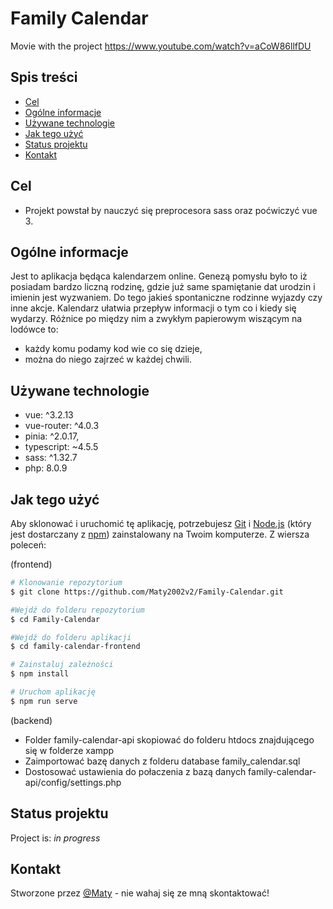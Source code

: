 # Family Calendar

Movie with the project https://www.youtube.com/watch?v=aCoW86llfDU

## Spis treści

- [Cel](#Cel)
- [Ogólne informacje](#Ogólne-informacje)
- [Używane technologie](#Używane-technologie)
- [Jak tego użyć](#jak-tego-użyć)
- [Status projektu](#status-projektu)
- [Kontakt](#kontakt)
<!-- * [License](#license) -->

## Cel

- Projekt powstał by nauczyć się preprocesora sass oraz poćwiczyć vue 3.

## Ogólne informacje

Jest to aplikacja będąca kalendarzem online. Genezą pomysłu było to iż posiadam bardzo liczną rodzinę, gdzie już same spamiętanie dat urodzin i imienin jest wyzwaniem. Do tego jakieś spontaniczne rodzinne wyjazdy czy inne akcje. Kalendarz ułatwia przepływ informacji o tym co i kiedy się wydarzy. Różnice po między nim a zwykłym papierowym wiszącym na lodówce to:

- każdy komu podamy kod wie co się dzieje,
- można do niego zajrzeć w każdej chwili.

## Używane technologie

- vue: ^3.2.13
- vue-router: ^4.0.3
- pinia: ^2.0.17,
- typescript: ~4.5.5
- sass: ^1.32.7
- php: 8.0.9

## Jak tego użyć

Aby sklonować i uruchomić tę aplikację, potrzebujesz [Git](https://git-scm.com) i [Node.js](https://nodejs.org/en/download/) (który jest dostarczany z [ npm](http://npmjs.com)) zainstalowany na Twoim komputerze. Z wiersza poleceń:

(frontend)

```bash
# Klonowanie repozytorium
$ git clone https://github.com/Maty2002v2/Family-Calendar.git

#Wejdź do folderu repozytorium
$ cd Family-Calendar

#Wejdź do folderu aplikacji
$ cd family-calendar-frontend

# Zainstaluj zależności
$ npm install

# Uruchom aplikację
$ npm run serve
```

(backend)

- Folder family-calendar-api skopiować do folderu htdocs znajdującego się w folderze xampp
- Zaimportować bazę danych z folderu database family_calendar.sql
- Dostosować ustawienia do połaczenia z bazą danych family-calendar-api/config/settings.php

## Status projektu

Project is: _in progress_

## Kontakt

Stworzone przez [@Maty](mailto:mateusz_malolepszy_02@wp.pl) - nie wahaj się ze mną skontaktować!

<!-- Optional -->
<!-- ## License -->
<!-- This project is open source and available under the [... License](). -->

<!-- You don't have to include all sections - just the one's relevant to your project -->

